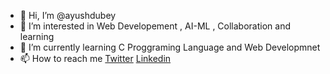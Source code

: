 - 👋 Hi, I’m @ayushdubey
- 👀 I’m interested in Web Developement , AI-ML , Collaboration and learning
- 🌱 I’m currently learning C Proggraming Language and Web Developmnet 
- 📫 How to reach me [Twitter](https://twitter.com/iamayushdubey_?t=BGDVDVg_rXiSt7HN8IldQw&s=08) [Linkedin](https://www.linkedin.com/authwall?trk=bf&trkInfo=AQFOSmpCG9pJWAAAAYLkuY3wN6lfCParoIqdgUK1JYvAX_dS7aE-uumH-W0FH4yd1G6xOq1IOkBOSEBGiiIE1zCfQZUBNIfiSucm35EDQna3Cn8lbUkVtJ38KMixI3G4xXk6RI0=&original_referer=&sessionRedirect=https%3A%2F%2Fwww.linkedin.com%2Fin%2Fayush-dubey-a25389247)


<!---
ayushdubey211/ayushdubey211 is a ✨ special ✨ repository because its `README.md` (this file) appears on your GitHub profile.
You can click the Preview link to take a look at your changes.
--->
